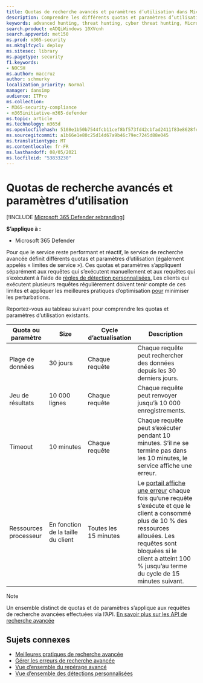 ```yaml
---
title: Quotas de recherche avancés et paramètres d’utilisation dans Microsoft 365 Defender
description: Comprendre les différents quotas et paramètres d’utilisation (limites de service) qui conservent la réactivité du service de recherche avancée
keywords: advanced hunting, threat hunting, cyber threat hunting, Microsoft 365 Defender, microsoft 365, m365, search, query, telemetry, schema, kusto, CPU limit, query limit, resources, maximum results, quota, parameters, allocation
search.product: eADQiWindows 10XVcnh
search.appverid: met150
ms.prod: m365-security
ms.mktglfcycl: deploy
ms.sitesec: library
ms.pagetype: security
f1.keywords:
- NOCSH
ms.author: maccruz
author: schmurky
localization_priority: Normal
manager: dansimp
audience: ITPro
ms.collection:
- M365-security-compliance
- m365initiative-m365-defender
ms.topic: article
ms.technology: m365d
ms.openlocfilehash: 5108e1b50b7544fcb11cef8bf573fd42cbfad2411f83e8628fecd59a895c1c55
ms.sourcegitcommit: a1b66e1e80c25d14d67a9b46c79ec7245d88e045
ms.translationtype: MT
ms.contentlocale: fr-FR
ms.lasthandoff: 08/05/2021
ms.locfileid: "53833230"
---
```

# <a name="advanced-hunting-quotas-and-usage-parameters"></a>Quotas de recherche avancés et paramètres d’utilisation

[!INCLUDE [Microsoft 365 Defender rebranding](../includes/microsoft-defender.md)]


**S’applique à :**
- Microsoft 365 Defender

Pour que le service reste performant et réactif, le service de recherche avancée définit différents quotas et paramètres d’utilisation (également appelés « limites de service »). Ces quotas et paramètres s’appliquent séparément aux requêtes qui s’exécutent manuellement et aux requêtes qui s’exécutent à l’aide de [règles de détection personnalisées.](custom-detection-rules.md) Les clients qui exécutent plusieurs requêtes régulièrement doivent tenir compte de ces limites et appliquer les meilleures pratiques d’optimisation [pour](advanced-hunting-best-practices.md) minimiser les perturbations.

Reportez-vous au tableau suivant pour comprendre les quotas et paramètres d’utilisation existants.

| Quota ou paramètre | Size | Cycle d’actualisation | Description |
|--|--|--|--|
| Plage de données | 30 jours | Chaque requête | Chaque requête peut rechercher des données depuis les 30 derniers jours. |
| Jeu de résultats | 10 000 lignes | Chaque requête | Chaque requête peut renvoyer jusqu’à 10 000 enregistrements. |
| Timeout | 10 minutes | Chaque requête | Chaque requête peut s’exécuter pendant 10 minutes. S’il ne se termine pas dans les 10 minutes, le service affiche une erreur.
| Ressources processeur | En fonction de la taille du client | Toutes les 15 minutes | Le [portail affiche une erreur](advanced-hunting-errors.md) chaque fois qu’une requête s’exécute et que le client a consommé plus de 10 % des ressources allouées. Les requêtes sont bloquées si le client a atteint 100 % jusqu’au terme du cycle de 15 minutes suivant. |

>[!NOTE] 
>Un ensemble distinct de quotas et de paramètres s’applique aux requêtes de recherche avancées effectuées via l’API. [En savoir plus sur les API de recherche avancée](./api-advanced-hunting.md)

## <a name="related-topics"></a>Sujets connexes

- [Meilleures pratiques de recherche avancée](advanced-hunting-best-practices.md)
- [Gérer les erreurs de recherche avancée](advanced-hunting-errors.md)
- [Vue d’ensemble du repérage avancé](advanced-hunting-overview.md)
- [Vue d’ensemble des détections personnalisées](custom-detections-overview.md)